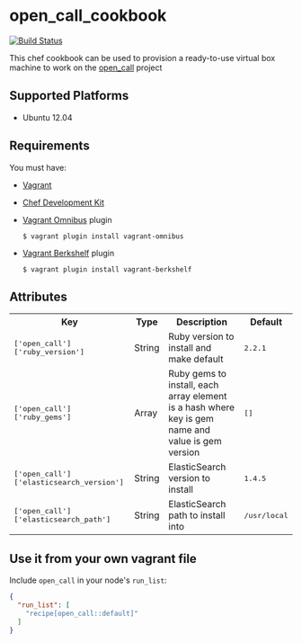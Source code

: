 # open_call_cookbook
[![Build Status](https://travis-ci.org/fdibartolo/open_call_cookbook.svg?branch=master)](https://travis-ci.org/fdibartolo/open_call_cookbook)

This chef cookbook can be used to provision a ready-to-use virtual box machine to work on the [open_call](https://github.com/nicopaez/opencall) project

## Supported Platforms

* Ubuntu 12.04

## Requirements

You must have:

* [Vagrant](https://www.vagrantup.com/)

* [Chef Development Kit](https://downloads.chef.io/chef-dk/)

* [Vagrant Omnibus](https://github.com/chef/vagrant-omnibus) plugin

    `$ vagrant plugin install vagrant-omnibus`

* [Vagrant Berkshelf](https://github.com/berkshelf/vagrant-berkshelf) plugin

    `$ vagrant plugin install vagrant-berkshelf`

## Attributes

<table>
  <tr>
    <th>Key</th>
    <th>Type</th>
    <th>Description</th>
    <th>Default</th>
  </tr>
  <tr>
    <td><tt>['open_call']['ruby_version']</tt></td>
    <td>String</td>
    <td>Ruby version to install and make default</td>
    <td><tt>2.2.1</tt></td>
  </tr>
  <tr>
    <td><tt>['open_call']['ruby_gems']</tt></td>
    <td>Array</td>
    <td>Ruby gems to install, each array element is a hash where key is gem name and value is gem version</td>
    <td><tt>[]</tt></td>
  </tr>
  <tr>
    <td><tt>['open_call']['elasticsearch_version']</tt></td>
    <td>String</td>
    <td>ElasticSearch version to install</td>
    <td><tt>1.4.5</tt></td>
  </tr>
  <tr>
    <td><tt>['open_call']['elasticsearch_path']</tt></td>
    <td>String</td>
    <td>ElasticSearch path to install into</td>
    <td><tt>/usr/local</tt></td>
  </tr>
</table>

## Use it from your own vagrant file

Include `open_call` in your node's `run_list`:

```json
{
  "run_list": [
    "recipe[open_call::default]"
  ]
}
```
